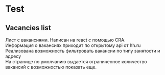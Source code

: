 # Test 
## Vacancies list
Лист с вакансиями. Нaписан на react с помощью CRA.<br/>
Информация о вакансиях приходит по открытому api от hh.ru<br/>
Реализована возможность фильтровать вакансии по типу занятости и адресу<br/>
На странице по умолчанию выдается ограниченное количество вакансий с возможностью показать еще. 
